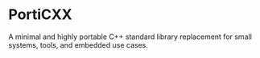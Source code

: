 # PortiCXX
A minimal and highly portable C++ standard library replacement for small systems, tools, and embedded use cases.
